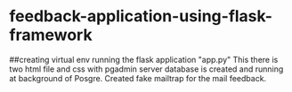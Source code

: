 # feedback-application-using-flask-framework
##creating virtual env running the flask application "app.py" 
This there is two html file and css with pgadmin server database is created and running at background of Posgre.
Created fake mailtrap for the mail feedback.
